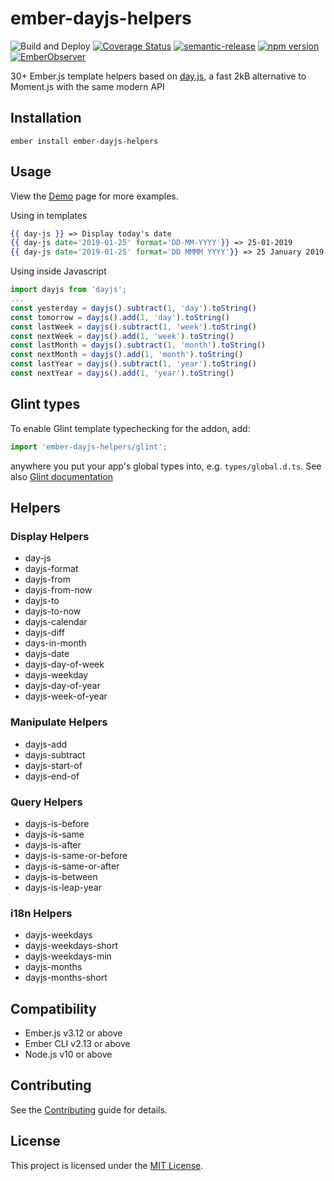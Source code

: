 ember-dayjs-helpers
==============================================================================
![Build and Deploy](https://github.com/rajasegar/ember-dayjs-helpers/workflows/Build%20and%20Deploy/badge.svg)
[![Coverage Status](https://coveralls.io/repos/github/rajasegar/ember-dayjs-helpers/badge.svg?branch=master)](https://coveralls.io/github/rajasegar/ember-dayjs-helpers?branch=master)
[![semantic-release](https://img.shields.io/badge/%20%20%F0%9F%93%A6%F0%9F%9A%80-semantic--release-e10079.svg)](https://github.com/semantic-release/semantic-release)
[![npm version](http://img.shields.io/npm/v/ember-dayjs-helpers.svg?style=flat)](https://npmjs.org/package/ember-dayjs-helpers "View this project on npm")
[![EmberObserver](http://emberobserver.com/badges/ember-dayjs-helpers.svg?branch=master)](http://emberobserver.com/addons/ember-dayjs-helpers)


30+ Ember.js template helpers based on [day.js](https://day.js.org/en), a fast 2kB alternative to Moment.js with the same modern API

Installation
------------------------------------------------------------------------------

```
ember install ember-dayjs-helpers
```


Usage
------------------------------------------------------------------------------

View the [Demo](https://rajasegar.github.io/ember-dayjs-helpers) page for more examples.

Using in templates
```hbs
{{ day-js }} => Display today's date
{{ day-js date='2019-01-25' format='DD-MM-YYYY'}} => 25-01-2019
{{ day-js date='2019-01-25' format='DD MMMM YYYY'}} => 25 January 2019
```

Using inside Javascript
```js
import dayjs from 'dayjs';
...
const yesterday = dayjs().subtract(1, 'day').toString()
const tomorrow = dayjs().add(1, 'day').toString()
const lastWeek = dayjs().subtract(1, 'week').toString()
const nextWeek = dayjs().add(1, 'week').toString()
const lastMonth = dayjs().subtract(1, 'month').toString()
const nextMonth = dayjs().add(1, 'month').toString()
const lastYear = dayjs().subtract(1, 'year').toString()
const nextYear = dayjs().add(1, 'year').toString()
```

## Glint types
To enable Glint template typechecking for the addon, add:
```js
import 'ember-dayjs-helpers/glint';
```
anywhere you put your app's global types into, e.g. `types/global.d.ts`.
See also [Glint documentation](https://typed-ember.gitbook.io/glint/using-glint/ember/using-addons)

## Helpers

### Display Helpers
- day-js 
- dayjs-format
- dayjs-from
- dayjs-from-now
- dayjs-to
- dayjs-to-now
- dayjs-calendar
- dayjs-diff
- days-in-month
- dayjs-date
- dayjs-day-of-week
- dayjs-weekday
- dayjs-day-of-year
- dayjs-week-of-year

### Manipulate Helpers
- dayjs-add
- dayjs-subtract
- dayjs-start-of
- dayjs-end-of

### Query Helpers
- dayjs-is-before
- dayjs-is-same
- dayjs-is-after
- dayjs-is-same-or-before
- dayjs-is-same-or-after
- dayjs-is-between
- dayjs-is-leap-year

### i18n Helpers
- dayjs-weekdays
- dayjs-weekdays-short
- dayjs-weekdays-min
- dayjs-months
- dayjs-months-short



Compatibility
------------------------------------------------------------------------------

* Ember.js v3.12 or above
* Ember CLI v2.13 or above
* Node.js v10 or above

Contributing
------------------------------------------------------------------------------

See the [Contributing](CONTRIBUTING.md) guide for details.


License
------------------------------------------------------------------------------

This project is licensed under the [MIT License](LICENSE.md).
